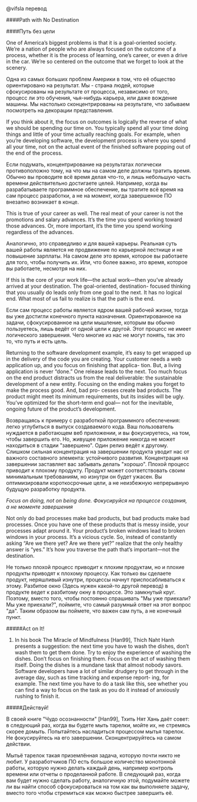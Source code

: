 @vifsla перевод

####Path with No Destination

####Путь без цели


One of America’s biggest problems is that it is a goal-oriented society.
We’re a nation of people who are always focused on the outcome of a
process, whether it is the process of learning, one’s career, or even a
drive in the car. We’re so centered on the outcome that we forget to
look at the scenery.

Одна из самых больших проблем Америки в том, что её общество ориентировано
на результат. Мы - страна людей, которые сфокусированы на результате 
от процесса, независимо от того, процесс ли это обучения, чья-нибудь карьера,
или даже вождение машины. Мы настолько сконцентрированы на результате, что
забываем посмотреть на декорации представления.


If you think about it, the focus on outcomes is logically the reverse of
what we should be spending our time on. You typically spend all your
time doing things and little of your time actually reaching goals. For
example, when you’re developing software, the development process
is where you spend all your time, not on the actual event of the finished
software popping out of the end of the process.

Если подумать, концентрирование на результатах логически противоположно тому,
на что мы на самом деле должны тратить время. Обычно вы проводите всё время
делая что-то, и лишь небольшую часть времени действительно достигаете целей.
Например, когда вы разрабатываете программное обеспечение, вы тратите всё 
время на сам процесс разработки, а не на момент, когда завершенное ПО
внезапно возникает в конце.

  
This is true of your career as well. The real meat of your career is not
the promotions and salary advances. It’s the time you spend working
toward those advances. Or, more important, it’s the time you spend
working regardless of the advances.

Аналогично, это справедливо и для вашей карьеры. Реальная суть вашей работы 
является не продвижение по карьерной лестнице и не повышение зарплаты. На 
самом деле это время, которое вы работаете для того, чтобы получить их. Или,
что более важно, это время, которое вы работаете, несмотря на них.


If this is the core of your work life—the actual work—then you’ve
already arrived at your destination. The goal-oriented, destination-
focused thinking that you usually do leads only from one goal to the
next. It has no logical end. What most of us fail to realize is that the path
is the end.
 
Если сам процесс работы является ядром вашей рабочей жизни, тогда вы уже
достигли конечного пункта назначения. Ориентированное на задачи, сфокусированное 
на цели мышление, которым вы обычно пользуетесь, лишь ведёт от одной цели к другой.
Этот процесс не имеет логического завершения. Чего многие из нас не могут понять,
так это то, что путь и есть цель.


Returning to the software development example, it’s easy to get
wrapped up in the delivery of the code you are creating. Your customer
needs a web application up, and you focus on finishing that applica-
tion. But, a living application is never “done.” One release leads to the
next. Too much focus on the end product distracts us from the real
deliverable: the sustainable development of a new entity.
Focusing on the ending makes you forget
to make the process good. And, bad pro-
cesses create bad products. The product
might meet its minimum requirements, but
its insides will be ugly. You’ve optimized for the short-term end goal—
not for the inevitable, ongoing future of the product’s development.


Возвращаясь к примеру с разработкой программного обеспечения: легко 
углубиться в выпуск создаваемого кода. Ваш пользователь нуждается в 
работающем веб приложении, и вы фокусируетесь, на том, чтобы завершить его.
Но, живущее приложение никогда не может находиться в стадии "завершено".
Один релиз ведёт к другому. Слишком сильная концентрация на завершении продукта 
уводит нас от важного составного элемента: устойчивого развития. Концентрация на 
завершении заставляет вас забывать делать "хорошо". Плохой процесс 
приводит к плохому продукту. Продукт может соответствовать своим минимальным 
требованиям, но изнутри он будет ужасен. Вы оптимизировали короткосрочные цели, а не 
неизбежную непрерывную будущую разработку продукта.


*Focus on doing, not on being done.*
*Фокусируйся на процессе создания, а не моменте завершения*


Not only do bad processes make bad products, but bad products make
bad processes. Once you have one of these products that is messy
inside, your processes adapt around it. Your product’s broken windows
lead to broken windows in your process. It’s a vicious cycle.
So, instead of constantly asking “Are we there yet? Are we there yet?”
realize that the only healthy answer is “yes.” It’s how you traverse the
path that’s important—not the destination.

Не только плохой процесс приводит к плохим продуктам, но и плохие продукты
приводят к плохому процессу. Как только вы сделаете продукт, неряшливый изнутри,
процессы начнут приспосабливаться к этому. Разбитое окно (Здесь нужен какой-то другой 
перевод) в продукте ведет к разбитому окну в процессе. Это замкнутый круг. 
Поэтому, вместо того, чтобы постоянно спрашивать "Мы уже приехали? Мы уже приехали?",
поймите, что самый разумный ответ на этот вопрос "да". Таким образом вы поймете, что
важен сам путь, а не конечный пункт.


#####Act on It!
1. In his book The Miracle of Mindfulness [Han99], Thich Naht Hanh
presents a suggestion: the next time you have to wash the dishes,
don’t wash them to get them done. Try to enjoy the experience
of washing the dishes. Don’t focus on finishing them. Focus on the
act of washing them itself.
Doing the dishes is a mundane task that almost nobody savors.
Software developers have a lot of similar drudgery to get through
in the average day, such as time tracking and expense report-
ing, for example. The next time you have to do a task like this,
see whether you can find a way to focus on the task as you do it
instead of anxiously rushing to finish it.

#####Действуй!

В своей книге "Чудо осознанности" [Han99], Тхить Нят Хань даёт совет:
в следующий раз, когда вы будете мыть тарелки, мойте их, не стремясь скорее домыть.
Попытайтесь насладиться процессом мытья тарелок. Не фокусируйтесь на 
его завершении. Сконцентрируйтесь на самом действии.

Мытьё тарелок такая приземлённая задача, которую почти никто не любит. 
У разработчиков ПО есть большое количество монотонной работы, которую нужно делать 
каждый день, например контроль времени или отчеты о проделанной работе. В следующий раз,
когда вам будет нужно сделать работу, аналогичную этой, подумайте можете ли вы найти
способ сфокусироваться на том как вы выполняете задачу, вместо того чтобы
стремиться как можно быстрее завершить её.
